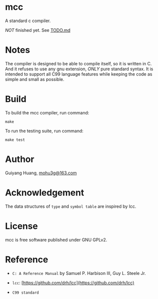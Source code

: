 # mcc
A standard c compiler. 

_NOT_ finished yet. See [TODO.md](TODO.md)

# Notes
The compiler is designed to be able to compile itself, so it is written in C. And it refuses to use any gnu extension, _ONLY_ pure standard syntax. It is intended to support all C99 language features while keeping the code as simple and small as possible.

# Build
To build the mcc compiler, run command:

  	make

To run the testing suite, run command:

    make test

# Author
Guiyang Huang, [mohu3g@163.com](mailto:mohu3g@163.com)

# Acknowledgement
The data structures of `type` and `symbol table` are inspired by lcc.

# License
mcc is free software published under GNU GPLv2.

# Reference

* `C: A Reference Manual` by Samuel P. Harbison III, Guy L. Steele Jr.

* `lcc`: [https://github.com/drh/lcc](https://github.com/drh/lcc)

* `C99 standard` 
